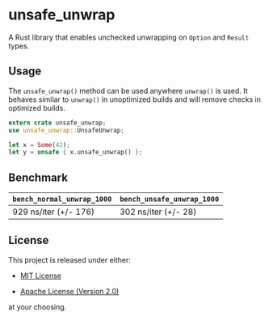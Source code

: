 # unsafe_unwrap

A Rust library that enables unchecked unwrapping on `Option` and `Result` types.

## Usage

The `unsafe_unwrap()` method can be used anywhere `unwrap()` is used. It behaves
similar to `unwrap()` in unoptimized builds and will remove checks in optimized
builds.

```rust
extern crate unsafe_unwrap;
use unsafe_unwrap::UnsafeUnwrap;

let x = Some(42);
let y = unsafe { x.unsafe_unwrap() };
```

## Benchmark

| `bench_normal_unwrap_1000` | `bench_unsafe_unwrap_1000` |
| -------------------------- | -------------------------- |
| 929 ns/iter (+/- 176)      | 302 ns/iter (+/- 28)       |

## License

This project is released under either:

- [MIT License][license-mit]

- [Apache License (Version 2.0)][license-apache]

at your choosing.

[license-mit]: https://github.com/nvzqz/unsafe-unwrap-rs/blob/master/LICENSE-MIT
[license-apache]: https://github.com/nvzqz/unsafe-unwrap-rs/blob/master/LICENSE-APACHE

